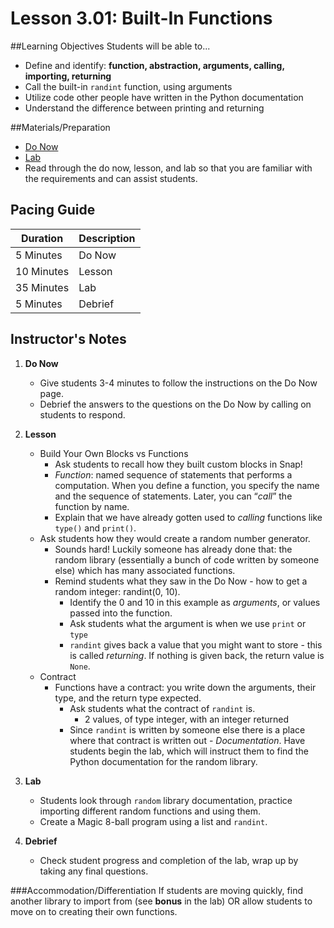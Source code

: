 # Lesson 3.01: Built-In Functions

##Learning Objectives
Students will be able to... 
* Define and identify: **function, abstraction, arguments, calling, importing, returning**
* Call the built-in `randint` function, using arguments
* Utilize code other people have written in the Python documentation
* Understand the difference between printing and returning

##Materials/Preparation
* [Do Now]
* [Lab]
* Read through the do now, lesson, and lab so that you are familiar with the requirements and can assist students.

## Pacing Guide
| **Duration**   | **Description** |
| ---------- | ----------- |
| 5 Minutes  | Do Now      |
| 10 Minutes | Lesson      |
| 35 Minutes | Lab         |
| 5 Minutes | Debrief  |

## Instructor's Notes
1. **Do Now**
    * Give students 3-4 minutes to follow the instructions on the Do Now page.
    * Debrief the answers to the questions on the Do Now by calling on students to respond.
2. **Lesson**
    * Build Your Own Blocks vs Functions
 	    * Ask students to recall how they built custom blocks in Snap!
 	    * *Function*: named sequence of statements that performs a computation. When you define a function, you specify the name and the sequence of statements. Later, you can “*call*” the function by name. 
        * Explain that we have already gotten used to *calling* functions like `type()` and `print()`.
    * Ask students how they would create a random number generator. 
        * Sounds hard! Luckily someone has already done that: the random library (essentially a bunch of code written by someone else) which has many associated functions. 
        * Remind students what they saw in the Do Now - how to get a random integer: randint(0, 10).
            * Identify the 0 and 10 in this example as *arguments*, or values passed into the function.
  		    * Ask students what the argument is when we use `print` or `type`
  		    * `randint` gives back a value that you might want to store - this is called *returning*. If nothing is given back, the return value is `None`.
    * Contract
        * Functions have a contract: you write down the arguments, their type, and the return type expected.
            * Ask students what the contract of `randint` is.
                * 2 values, of type integer, with an integer returned 
            * Since `randint` is written by someone else there is a place where that contract is written out - *Documentation*. Have students begin the lab, which will instruct them to find the Python documentation for the random library.
 
3. **Lab**
    * Students look through `random` library documentation, practice importing different random functions and using them.
    * Create a Magic 8-ball program using a list and `randint`. 

4. **Debrief**
    * Check student progress and completion of the lab, wrap up by taking any final questions. 

###Accommodation/Differentiation
If students are moving quickly, find another library to import from (see **bonus** in the lab) OR allow students to move on to creating their own functions.


[Do Now]:do_now_301.md
[Lab]:lab_301.md